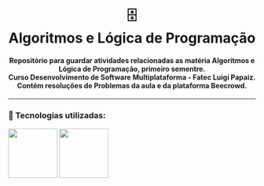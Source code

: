 <h1 align="center">
  🗄️<br>Algoritmos e Lógica de Programação
</h1>

<h4 align="center">
  Repositório para guardar atividades relacionadas as  matéria Algoritmos e Lógica de Programação, primeiro sementre.<br>
  Curso Desenvolvimento de Software Multiplataforma - Fatec Luigi Papaiz. <br>
  Contém resoluções de Problemas da aula e da plataforma Beecrowd.
</h4>

---

### 🔧 Tecnologias utilizadas:


<img width="100" src="https://cdn.jsdelivr.net/gh/devicons/devicon/icons/python/python-original-wordmark.svg" />
<img width="100" src="https://cdn.jsdelivr.net/gh/devicons/devicon/icons/java/java-original-wordmark.svg" />

 
  <!-- <img  alt="Js" height="30" width="40" src="https://raw.githubusercontent.com/devicons/devicon/master/icons/javascript/javascript-plain.svg"> -->
